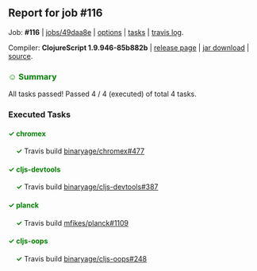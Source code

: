 ## Report for job #116

Job: **#116** | [jobs/49daa8e](https://github.com/cljs-oss/canary/commit/49daa8edc885847e4b2c07033da863a268936268) | [options](options.edn) | [tasks](tasks.edn) | [travis log](https://travis-ci.org/cljs-oss/canary/builds/288418880).

Compiler: **ClojureScript 1.9.946-85b882b** | [release page](https://github.com/cljs-oss/canary/releases/tag/r1.9.946-85b882b) | [jar download](https://github.com/cljs-oss/canary/releases/download/r1.9.946-85b882b/clojurescript-1.9.946-85b882b.jar) | [source](https://github.com/clojure/clojurescript/commit/85b882b728984734793d635c923bfab0f71ba00f).

### <b style='color:green'>☺ Summary</b>

All tasks passed! Passed 4 / 4 (executed) of total 4 tasks.

### Executed Tasks

#### <b style='color:green'>&#x2713; chromex</b>
&nbsp;&nbsp;&nbsp;&nbsp;<b style='color:green'>&#x2713;</b> Travis build [binaryage/chromex#477](https://travis-ci.org/binaryage/chromex/builds/288419660)<br>

#### <b style='color:green'>&#x2713; cljs-devtools</b>
&nbsp;&nbsp;&nbsp;&nbsp;<b style='color:green'>&#x2713;</b> Travis build [binaryage/cljs-devtools#387](https://travis-ci.org/binaryage/cljs-devtools/builds/288419664)<br>

#### <b style='color:green'>&#x2713; planck</b>
&nbsp;&nbsp;&nbsp;&nbsp;<b style='color:green'>&#x2713;</b> Travis build [mfikes/planck#1109](https://travis-ci.org/mfikes/planck/builds/288419701)<br>

#### <b style='color:green'>&#x2713; cljs-oops</b>
&nbsp;&nbsp;&nbsp;&nbsp;<b style='color:green'>&#x2713;</b> Travis build [binaryage/cljs-oops#248](https://travis-ci.org/binaryage/cljs-oops/builds/288419662)<br>